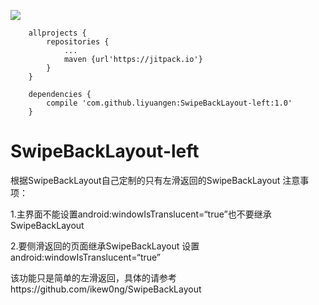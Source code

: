 [![](https://jitpack.io/v/liyuangen/SwipeBackLayout-left.svg)](https://jitpack.io/#liyuangen/SwipeBackLayout-left)

```
	allprojects {
		repositories {
			...
			maven {url'https://jitpack.io'}
		}
	}
```
	

```
	dependencies {
		compile 'com.github.liyuangen:SwipeBackLayout-left:1.0'
	}
```


# SwipeBackLayout-left
根据SwipeBackLayout自己定制的只有左滑返回的SwipeBackLayout
注意事项：

1.主界面不能设置android:windowIsTranslucent=“true”也不要继承SwipeBackLayout

2.要侧滑返回的页面继承SwipeBackLayout 设置android:windowIsTranslucent=“true”

该功能只是简单的左滑返回，具体的请参考https://github.com/ikew0ng/SwipeBackLayout
